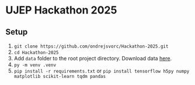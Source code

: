 # UJEP Hackathon 2025

## Setup
1. `git clone https://github.com/ondrejsvorc/Hackathon-2025.git`
1. `cd Hackathon-2025`
1. Add `data` folder to the root project directory. Download data [here](http://data.ki.ujep.cz/files/Generov%C3%A1n%C3%AD%20syntetick%C3%BDch%20sign%C3%A1l%C5%AF%20s%20anom%C3%A1liemi/).
1. `py -m venv .venv`
1. `pip install -r requirements.txt` or `pip install tensorflow h5py numpy matplotlib scikit-learn tqdm pandas`